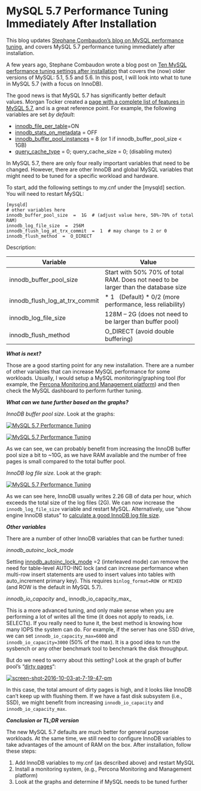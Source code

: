 # MySQL 5.7 Performance Tuning Immediately After Installation

This blog updates [Stephane Combaudon’s blog on MySQL performance tuning](https://www.percona.com/blog/2014/01/28/10-mysql-performance-tuning-settings-after-installation/), and covers MySQL 5.7 performance tuning immediately after installation.

A few years ago, Stephane Combaudon wrote a blog post on [Ten MySQL performance tuning settings after installation](https://www.percona.com/blog/2014/01/28/10-mysql-performance-tuning-settings-after-installation/) that covers the (now) older versions of MySQL: 5.1, 5.5 and 5.6. In this post, I will look into what to tune in MySQL 5.7 (with a focus on InnoDB).

The good news is that MySQL 5.7 has significantly better default values. Morgan Tocker created a [page with a complete list of features in MySQL 5.7](http://www.thecompletelistoffeatures.com/), and is a great reference point. For example, the following variables are set _by default_:

*   [innodb\_file\_per_table](http://dev.mysql.com/doc/refman/5.7/en/innodb-parameters.html#sysvar_innodb_file_per_table)=ON
*   [innodb\_stats\_on_metadata](https://www.percona.com/blog/2013/12/03/innodb_stats_on_metadata-slow-queries-information_schema/) = OFF
*   [innodb\_buffer\_pool_instances](http://dev.mysql.com/doc/refman/5.7/en/innodb-parameters.html#sysvar_innodb_buffer_pool_instances) = 8 (or 1 if innodb\_buffer\_pool_size < 1GB)
*   [query\_cache\_type](https://www.percona.com/blog/2015/01/02/the-mysql-query-cache-how-it-works-and-workload-impacts-both-good-and-bad/) = 0; query\_cache\_size = 0; (disabling mutex)

In MySQL 5.7, there are only four really important variables that need to be changed. However, there are other InnoDB and global MySQL variables that might need to be tuned for a specific workload and hardware.

To start, add the following settings to my.cnf under the \[mysqld\] section. You will need to restart MySQL:
```
[mysqld]
# other variables here
innodb_buffer_pool_size  =  1G  # (adjust value here, 50%-70% of total RAM)
innodb_log_file_size  =  256M
innodb_flush_log_at_trx_commit  =  1  # may change to 2 or 0
innodb_flush_method  =  O_DIRECT
```

Description:

|**Variable** | **Value**|
|---|---|
| innodb\_buffer\_pool_size | Start with 50% 70% of total RAM. Does not need to be larger than the database size |
|innodb\_flush\_log\_at\_trx_commit | *   1   (Default) *   0/2 (more performance, less reliability)|
| innodb\_log\_file_size | 128M – 2G (does not need to be larger than buffer pool) |
| innodb\_flush\_method | O_DIRECT (avoid double buffering)|


_**What is next?**_

Those are a good starting point for any new installation. There are a number of other variables that can increase MySQL performance for some workloads. Usually, I would setup a MySQL monitoring/graphing tool (for example, the [Percona Monitoring and Management platform](http://pmmdemo.percona.com)) and then check the MySQL dashboard to perform further tuning.

_**What can we tune further based on the graphs?**_

_InnoDB buffer pool size_. Look at the graphs:

[![MySQL 5.7 Performance Tuning](https://www.percona.com/blog/wp-content/uploads/2016/10/Screen-Shot-2016-10-03-at-12.49.22-PM.png)](https://www.percona.com/blog/wp-content/uploads/2016/10/Screen-Shot-2016-10-03-at-12.49.22-PM.png)

[![MySQL 5.7 Performance Tuning](https://www.percona.com/blog/wp-content/uploads/2016/10/Screen-Shot-2016-10-03-at-12.48.13-PM.png)](https://www.percona.com/blog/wp-content/uploads/2016/10/Screen-Shot-2016-10-03-at-12.48.13-PM.png)

As we can see, we can probably benefit from increasing the InnoDB buffer pool size a bit to ~10G, as we have RAM available and the number of free pages is small compared to the total buffer pool.

_InnoDB log file size._ Look at the graph:

[![MySQL 5.7 Performance Tuning](https://www.percona.com/blog/wp-content/uploads/2016/10/Screen-Shot-2016-10-03-at-12.43.52-PM.png)](https://www.percona.com/blog/wp-content/uploads/2016/10/Screen-Shot-2016-10-03-at-12.43.52-PM.png)

As we can see here, InnoDB usually writes 2.26 GB of data per hour, which exceeds the total size of the log files (2G). We can now increase the `innodb_log_file_size` variable and restart MySQL. Alternatively, use “show engine InnoDB status” to [calculate a good InnoDB log file size](https://www.percona.com/blog/2008/11/21/how-to-calculate-a-good-innodb-log-file-size/).

_**Other variables**_

There are a number of other InnoDB variables that can be further tuned:

_innodb\_autoinc\_lock_mode_

Setting [innodb\_autoinc\_lock_mode](http://dev.mysql.com/doc/refman/5.7/en/innodb-auto-increment-handling.html) =2 (interleaved mode) can remove the need for table-level AUTO-INC lock (and can increase performance when multi-row insert statements are used to insert values into tables with auto_increment primary key). This requires `binlog_format=ROW`  or `MIXED`  (and ROW is the default in MySQL 5.7).

_innodb\_io\_capacity_ and_ innodb\_io\_capacity_max_

This is a more advanced tuning, and only make sense when you are performing a lot of writes all the time (it does not apply to reads, i.e. SELECTs). If you really need to tune it, the best method is knowing how many IOPS the system can do. For example, if the server has one SSD drive, we can set `innodb_io_capacity_max=6000` and `innodb_io_capacity=3000` (50% of the max). It is a good idea to run the sysbench or any other benchmark tool to benchmark the disk throughput.

But do we need to worry about this setting? Look at the graph of buffer pool’s “[dirty pages](http://dev.mysql.com/doc/refman/5.7/en/glossary.html#glos_dirty_page)“:

[![screen-shot-2016-10-03-at-7-19-47-pm](https://www.percona.com/blog/wp-content/uploads/2016/10/Screen-Shot-2016-10-03-at-7.19.47-PM.png)](https://www.percona.com/blog/wp-content/uploads/2016/10/Screen-Shot-2016-10-03-at-7.19.47-PM.png)

In this case, the total amount of dirty pages is high, and it looks like InnoDB can’t keep up with flushing them. If we have a fast disk subsystem (i.e., SSD), we might benefit from increasing `innodb_io_capacity` and `innodb_io_capacity_max`.

_**Conclusion or TL;DR version**_

The new MySQL 5.7 defaults are much better for general purpose workloads. At the same time, we still need to configure InnoDB variables to take advantages of the amount of RAM on the box. After installation, follow these steps:

1.  Add InnoDB variables to my.cnf (as described above) and restart MySQL
2.  Install a monitoring system, (e.g., Percona Monitoring and Management platform)
3.  Look at the graphs and determine if MySQL needs to be tuned further
